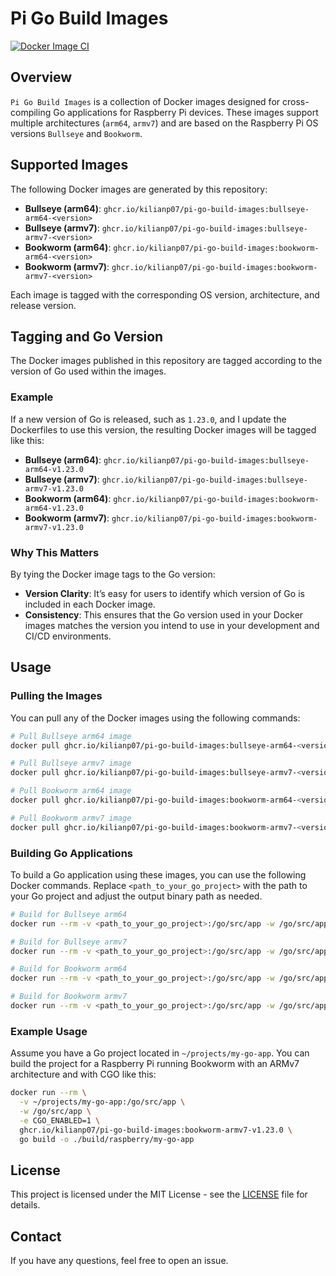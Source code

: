 # Pi Go Build Images

[![Docker Image CI](https://github.com/kilianp07/pi-go-build-images/actions/workflows/publish-release.yml/badge.svg)](https://github.com/kilianp07/pi-go-build-images/actions)

## Overview

`Pi Go Build Images` is a collection of Docker images designed for cross-compiling Go applications for Raspberry Pi devices. These images support multiple architectures (`arm64`, `armv7`) and are based on the Raspberry Pi OS versions `Bullseye` and `Bookworm`.

## Supported Images

The following Docker images are generated by this repository:

- **Bullseye (arm64)**: `ghcr.io/kilianp07/pi-go-build-images:bullseye-arm64-<version>`
- **Bullseye (armv7)**: `ghcr.io/kilianp07/pi-go-build-images:bullseye-armv7-<version>`
- **Bookworm (arm64)**: `ghcr.io/kilianp07/pi-go-build-images:bookworm-arm64-<version>`
- **Bookworm (armv7)**: `ghcr.io/kilianp07/pi-go-build-images:bookworm-armv7-<version>`

Each image is tagged with the corresponding OS version, architecture, and release version.

## Tagging and Go Version

The Docker images published in this repository are tagged according to the version of Go used within the images.

### Example

If a new version of Go is released, such as `1.23.0`, and I update the Dockerfiles to use this version, the resulting Docker images will be tagged like this:

- **Bullseye (arm64)**: `ghcr.io/kilianp07/pi-go-build-images:bullseye-arm64-v1.23.0`
- **Bullseye (armv7)**: `ghcr.io/kilianp07/pi-go-build-images:bullseye-armv7-v1.23.0`
- **Bookworm (arm64)**: `ghcr.io/kilianp07/pi-go-build-images:bookworm-arm64-v1.23.0`
- **Bookworm (armv7)**: `ghcr.io/kilianp07/pi-go-build-images:bookworm-armv7-v1.23.0`

### Why This Matters

By tying the Docker image tags to the Go version:

- **Version Clarity**: It’s easy for users to identify which version of Go is included in each Docker image.
- **Consistency**: This ensures that the Go version used in your Docker images matches the version you intend to use in your development and CI/CD environments.

## Usage

### Pulling the Images

You can pull any of the Docker images using the following commands:

```bash
# Pull Bullseye arm64 image
docker pull ghcr.io/kilianp07/pi-go-build-images:bullseye-arm64-<version>

# Pull Bullseye armv7 image
docker pull ghcr.io/kilianp07/pi-go-build-images:bullseye-armv7-<version>

# Pull Bookworm arm64 image
docker pull ghcr.io/kilianp07/pi-go-build-images:bookworm-arm64-<version>

# Pull Bookworm armv7 image
docker pull ghcr.io/kilianp07/pi-go-build-images:bookworm-armv7-<version>
```

### Building Go Applications

To build a Go application using these images, you can use the following Docker commands. Replace `<path_to_your_go_project>` with the path to your Go project and adjust the output binary path as needed.

```bash
# Build for Bullseye arm64
docker run --rm -v <path_to_your_go_project>:/go/src/app -w /go/src/app ghcr.io/kilianp07/pi-go-build-images:bullseye-arm64-<version> go build -o ./build/raspberry/yourapp

# Build for Bullseye armv7
docker run --rm -v <path_to_your_go_project>:/go/src/app -w /go/src/app ghcr.io/kilianp07/pi-go-build-images:bullseye-armv7-<version> go build -o ./build/raspberry/yourapp

# Build for Bookworm arm64
docker run --rm -v <path_to_your_go_project>:/go/src/app -w /go/src/app ghcr.io/kilianp07/pi-go-build-images:bookworm-arm64-<version> go build -o ./build/raspberry/yourapp

# Build for Bookworm armv7
docker run --rm -v <path_to_your_go_project>:/go/src/app -w /go/src/app ghcr.io/kilianp07/pi-go-build-images:bookworm-armv7-<version> go build -o ./build/raspberry/yourapp
```

### Example Usage

Assume you have a Go project located in `~/projects/my-go-app`. You can build the project for a Raspberry Pi running Bookworm with an ARMv7 architecture and with CGO like this:

```bash
docker run --rm \
  -v ~/projects/my-go-app:/go/src/app \
  -w /go/src/app \
  -e CGO_ENABLED=1 \
  ghcr.io/kilianp07/pi-go-build-images:bookworm-armv7-v1.23.0 \
  go build -o ./build/raspberry/my-go-app

```

## License

This project is licensed under the MIT License - see the [LICENSE](LICENSE) file for details.

## Contact

If you have any questions, feel free to open an issue.